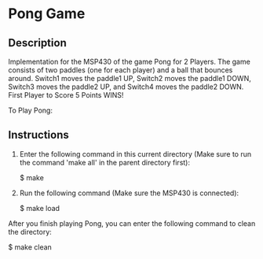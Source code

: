 # Pong Game

## Description
Implementation for the MSP430 of the game Pong for 2 Players. The game consists of two paddles (one for each player) and a ball that bounces around. Switch1 moves the paddle1 UP, Switch2 moves the paddle1 DOWN, Switch3 moves the paddle2 UP, and Switch4 moves the paddle2 DOWN. First Player to Score 5 Points WINS!

To Play Pong:

## Instructions
1. Enter the following command in this current directory (Make sure to run the command 'make all' in the parent directory first):

   $ make

2. Run the following command (Make sure the MSP430 is connected):

   $ make load


After you finish playing Pong, you can enter the following command to clean the directory:

   $ make clean